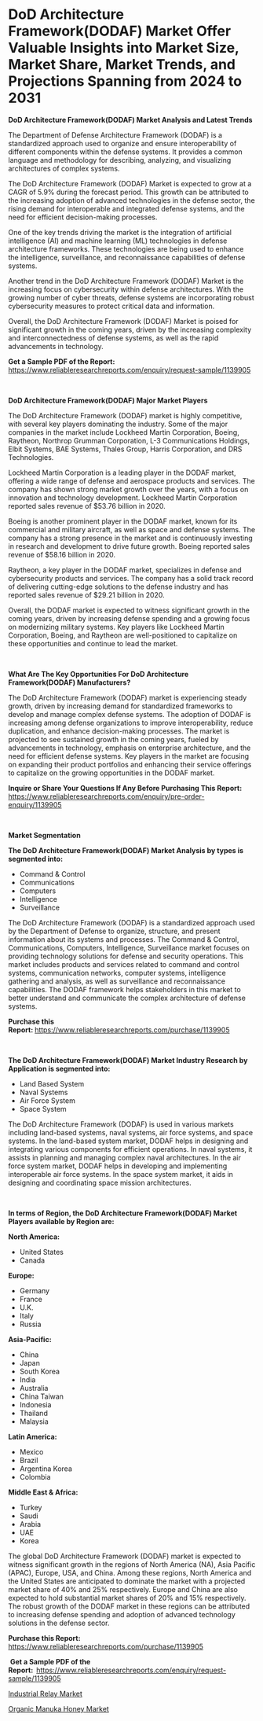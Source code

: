 <p><h1>DoD Architecture Framework(DODAF) Market Offer Valuable Insights into Market Size, Market Share, Market Trends, and Projections Spanning from 2024 to 2031</h1></p><p><strong>DoD Architecture Framework(DODAF) Market Analysis and Latest Trends</strong></p>
<p><p>The Department of Defense Architecture Framework (DODAF) is a standardized approach used to organize and ensure interoperability of different components within the defense systems. It provides a common language and methodology for describing, analyzing, and visualizing architectures of complex systems.</p><p>The DoD Architecture Framework (DODAF) Market is expected to grow at a CAGR of 5.9% during the forecast period. This growth can be attributed to the increasing adoption of advanced technologies in the defense sector, the rising demand for interoperable and integrated defense systems, and the need for efficient decision-making processes.</p><p>One of the key trends driving the market is the integration of artificial intelligence (AI) and machine learning (ML) technologies in defense architecture frameworks. These technologies are being used to enhance the intelligence, surveillance, and reconnaissance capabilities of defense systems.</p><p>Another trend in the DoD Architecture Framework (DODAF) Market is the increasing focus on cybersecurity within defense architectures. With the growing number of cyber threats, defense systems are incorporating robust cybersecurity measures to protect critical data and information.</p><p>Overall, the DoD Architecture Framework (DODAF) Market is poised for significant growth in the coming years, driven by the increasing complexity and interconnectedness of defense systems, as well as the rapid advancements in technology.</p></p>
<p><strong>Get a Sample PDF of the Report:&nbsp;</strong> <a href="https://www.reliableresearchreports.com/enquiry/request-sample/1139905">https://www.reliableresearchreports.com/enquiry/request-sample/1139905</a></p>
<p>&nbsp;</p>
<p><strong>DoD Architecture Framework(DODAF) Major Market Players</strong></p>
<p><p>The DoD Architecture Framework (DODAF) market is highly competitive, with several key players dominating the industry. Some of the major companies in the market include Lockheed Martin Corporation, Boeing, Raytheon, Northrop Grumman Corporation, L-3 Communications Holdings, Elbit Systems, BAE Systems, Thales Group, Harris Corporation, and DRS Technologies.</p><p>Lockheed Martin Corporation is a leading player in the DODAF market, offering a wide range of defense and aerospace products and services. The company has shown strong market growth over the years, with a focus on innovation and technology development. Lockheed Martin Corporation reported sales revenue of $53.76 billion in 2020.</p><p>Boeing is another prominent player in the DODAF market, known for its commercial and military aircraft, as well as space and defense systems. The company has a strong presence in the market and is continuously investing in research and development to drive future growth. Boeing reported sales revenue of $58.16 billion in 2020.</p><p>Raytheon, a key player in the DODAF market, specializes in defense and cybersecurity products and services. The company has a solid track record of delivering cutting-edge solutions to the defense industry and has reported sales revenue of $29.21 billion in 2020.</p><p>Overall, the DODAF market is expected to witness significant growth in the coming years, driven by increasing defense spending and a growing focus on modernizing military systems. Key players like Lockheed Martin Corporation, Boeing, and Raytheon are well-positioned to capitalize on these opportunities and continue to lead the market.</p></p>
<p>&nbsp;</p>
<p><strong>What Are The Key Opportunities For DoD Architecture Framework(DODAF) Manufacturers?</strong></p>
<p><p>The DoD Architecture Framework (DODAF) market is experiencing steady growth, driven by increasing demand for standardized frameworks to develop and manage complex defense systems. The adoption of DODAF is increasing among defense organizations to improve interoperability, reduce duplication, and enhance decision-making processes. The market is projected to see sustained growth in the coming years, fueled by advancements in technology, emphasis on enterprise architecture, and the need for efficient defense systems. Key players in the market are focusing on expanding their product portfolios and enhancing their service offerings to capitalize on the growing opportunities in the DODAF market.</p></p>
<p><strong>Inquire or Share Your Questions If Any Before Purchasing This Report:</strong> <a href="https://www.reliableresearchreports.com/enquiry/pre-order-enquiry/1139905">https://www.reliableresearchreports.com/enquiry/pre-order-enquiry/1139905</a></p>
<p>&nbsp;</p>
<p><strong>Market Segmentation</strong></p>
<p><strong>The DoD Architecture Framework(DODAF) Market Analysis by types is segmented into:</strong></p>
<p><ul><li>Command & Control</li><li>Communications</li><li>Computers</li><li>Intelligence</li><li>Surveillance</li></ul></p>
<p><p>The DoD Architecture Framework (DODAF) is a standardized approach used by the Department of Defense to organize, structure, and present information about its systems and processes. The Command & Control, Communications, Computers, Intelligence, Surveillance market focuses on providing technology solutions for defense and security operations. This market includes products and services related to command and control systems, communication networks, computer systems, intelligence gathering and analysis, as well as surveillance and reconnaissance capabilities. The DODAF framework helps stakeholders in this market to better understand and communicate the complex architecture of defense systems.</p></p>
<p><strong>Purchase this Report:&nbsp;</strong><a href="https://www.reliableresearchreports.com/purchase/1139905">https://www.reliableresearchreports.com/purchase/1139905</a></p>
<p>&nbsp;</p>
<p><strong>The DoD Architecture Framework(DODAF) Market Industry Research by Application is segmented into:</strong></p>
<p><ul><li>Land Based System</li><li>Naval Systems</li><li>Air Force System</li><li>Space System</li></ul></p>
<p><p>The DoD Architecture Framework (DODAF) is used in various markets including land-based systems, naval systems, air force systems, and space systems. In the land-based system market, DODAF helps in designing and integrating various components for efficient operations. In naval systems, it assists in planning and managing complex naval architectures. In the air force system market, DODAF helps in developing and implementing interoperable air force systems. In the space system market, it aids in designing and coordinating space mission architectures.</p></p>
<p>&nbsp;</p>
<p><strong>In terms of Region, the DoD Architecture Framework(DODAF) Market Players available by Region are:</strong></p>
<p>
    <p> <strong> North America: </strong>
        <ul>
            <li>United States</li>
            <li>Canada</li>
        </ul>
        </p> 
    <p> <strong> Europe: </strong>
        <ul>
            <li>Germany</li>
            <li>France</li>
            <li>U.K.</li>
            <li>Italy</li>
            <li>Russia</li>
        </ul>
        </p> 
    <p> <strong> Asia-Pacific: </strong>
        <ul>
            <li>China</li>
            <li>Japan</li>
            <li>South Korea</li>
            <li>India</li>
            <li>Australia</li>
            <li>China Taiwan</li>
            <li>Indonesia</li>
            <li>Thailand</li>
            <li>Malaysia</li>
        </ul>
        </p> 
    <p> <strong> Latin America: </strong>
        <ul>
            <li>Mexico</li>
            <li>Brazil</li>
            <li>Argentina Korea</li>
            <li>Colombia</li>
        </ul>
        </p> 
    <p> <strong> Middle East & Africa: </strong>
        <ul>
            <li>Turkey</li>
            <li>Saudi</li>
            <li>Arabia</li>
            <li>UAE</li>
            <li>Korea</li>
        </ul>
    </p>
    </p>
<p><p>The global DoD Architecture Framework (DODAF) market is expected to witness significant growth in the regions of North America (NA), Asia Pacific (APAC), Europe, USA, and China. Among these regions, North America and the United States are anticipated to dominate the market with a projected market share of 40% and 25% respectively. Europe and China are also expected to hold substantial market shares of 20% and 15% respectively. The robust growth of the DODAF market in these regions can be attributed to increasing defense spending and adoption of advanced technology solutions in the defense sector.</p></p>
<p><strong>Purchase this Report: </strong><a href="https://www.reliableresearchreports.com/purchase/1139905">https://www.reliableresearchreports.com/purchase/1139905</a></p>
<p>&nbsp;<strong>Get a Sample PDF of the Report:&nbsp;&nbsp;</strong><a href="https://www.reliableresearchreports.com/enquiry/request-sample/1139905">https://www.reliableresearchreports.com/enquiry/request-sample/1139905</a></p>
<p><strong></strong></p>
<p><p><a href="https://github.com/sougarounis/Market-Research-Report-List-2/blob/main/industrial-relay-market.md">Industrial Relay Market</a></p><p><a href="https://github.com/jj19131/Market-Research-Report-List-1/blob/main/organic-manuka-honey-market.md">Organic Manuka Honey Market</a></p></p>